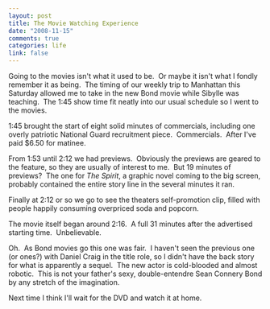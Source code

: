 ```yaml
--- 
layout: post
title: The Movie Watching Experience
date: "2008-11-15"
comments: true
categories: life
link: false
---
```

Going to the movies isn't what it used to be.  Or maybe it isn't what I fondly remember it as being.  The timing of our weekly trip to Manhattan this Saturday allowed me to take in the new Bond movie while Sibylle was teaching.  The 1:45 show time fit neatly into our usual schedule so I went to the movies.

1:45 brought the start of eight solid minutes of commercials, including one overly patriotic National Guard recruitment piece.  Commercials.  After I've paid $6.50 for matinee.  

From 1:53 until 2:12 we had previews.  Obviously the previews are geared to the feature, so they are usually of interest to me.  But 19 minutes of previews?  The one for <em>The Spirit</em>, a graphic novel coming to the big screen, probably contained the entire story line in the several minutes it ran.

Finally at 2:12 or so we go to see the theaters self-promotion clip, filled with people happily consuming overpriced soda and popcorn. 

The movie itself began around 2:16.  A full 31 minutes after the advertised starting time.  Unbelievable. 

Oh.  As Bond movies go this one was fair.  I haven't seen the previous one (or ones?) with Daniel Craig in the title role, so I didn't have the back story for what is apparently a sequel.  The new actor is cold-blooded and almost robotic.  This is not your father's sexy, double-entendre Sean Connery Bond by any stretch of the imagination.

Next time I think I'll wait for the DVD and watch it at home.
